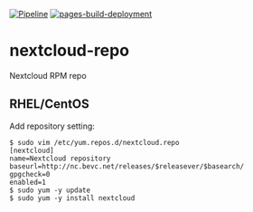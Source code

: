 [![Pipeline](https://github.com/mbevc1/nextcloud-repo/actions/workflows/build.yml/badge.svg)](https://github.com/mbevc1/nextcloud-repo/actions/workflows/build.yml)
[![pages-build-deployment](https://github.com/mbevc1/nextcloud-repo/actions/workflows/pages/pages-build-deployment/badge.svg)](https://github.com/mbevc1/nextcloud-repo/actions/workflows/pages/pages-build-deployment)

# nextcloud-repo
Nextcloud RPM repo

## RHEL/CentOS

Add repository setting:

```
$ sudo vim /etc/yum.repos.d/nextcloud.repo
[nextcloud]
name=Nextcloud repository
baseurl=http://nc.bevc.net/releases/$releasever/$basearch/
gpgcheck=0
enabled=1
$ sudo yum -y update
$ sudo yum -y install nextcloud
```
